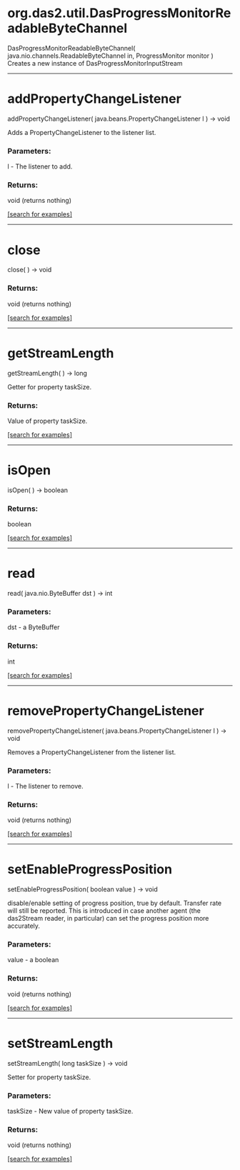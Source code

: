 # org.das2.util.DasProgressMonitorReadableByteChannel
DasProgressMonitorReadableByteChannel( java.nio.channels.ReadableByteChannel in, ProgressMonitor monitor )
Creates a new instance of DasProgressMonitorInputStream

***
<a name="addPropertyChangeListener"></a>
# addPropertyChangeListener
addPropertyChangeListener( java.beans.PropertyChangeListener l ) &rarr; void

Adds a PropertyChangeListener to the listener list.

### Parameters:
l - The listener to add.

### Returns:
void (returns nothing)


<a href="https://github.com/autoplot/dev/search?q=addPropertyChangeListener&unscoped_q=addPropertyChangeListener">[search for examples]</a>

***
<a name="close"></a>
# close
close(  ) &rarr; void



### Returns:
void (returns nothing)


<a href="https://github.com/autoplot/dev/search?q=close&unscoped_q=close">[search for examples]</a>

***
<a name="getStreamLength"></a>
# getStreamLength
getStreamLength(  ) &rarr; long

Getter for property taskSize.

### Returns:
Value of property taskSize.

<a href="https://github.com/autoplot/dev/search?q=getStreamLength&unscoped_q=getStreamLength">[search for examples]</a>

***
<a name="isOpen"></a>
# isOpen
isOpen(  ) &rarr; boolean



### Returns:
boolean


<a href="https://github.com/autoplot/dev/search?q=isOpen&unscoped_q=isOpen">[search for examples]</a>

***
<a name="read"></a>
# read
read( java.nio.ByteBuffer dst ) &rarr; int



### Parameters:
dst - a ByteBuffer

### Returns:
int


<a href="https://github.com/autoplot/dev/search?q=read&unscoped_q=read">[search for examples]</a>

***
<a name="removePropertyChangeListener"></a>
# removePropertyChangeListener
removePropertyChangeListener( java.beans.PropertyChangeListener l ) &rarr; void

Removes a PropertyChangeListener from the listener list.

### Parameters:
l - The listener to remove.

### Returns:
void (returns nothing)


<a href="https://github.com/autoplot/dev/search?q=removePropertyChangeListener&unscoped_q=removePropertyChangeListener">[search for examples]</a>

***
<a name="setEnableProgressPosition"></a>
# setEnableProgressPosition
setEnableProgressPosition( boolean value ) &rarr; void

disable/enable setting of progress position, true by default.  Transfer 
 rate will still be reported. This is introduced in case another agent 
 (the das2Stream reader, in particular) can set the progress position 
 more accurately.

### Parameters:
value - a boolean

### Returns:
void (returns nothing)


<a href="https://github.com/autoplot/dev/search?q=setEnableProgressPosition&unscoped_q=setEnableProgressPosition">[search for examples]</a>

***
<a name="setStreamLength"></a>
# setStreamLength
setStreamLength( long taskSize ) &rarr; void

Setter for property taskSize.

### Parameters:
taskSize - New value of property taskSize.

### Returns:
void (returns nothing)


<a href="https://github.com/autoplot/dev/search?q=setStreamLength&unscoped_q=setStreamLength">[search for examples]</a>

